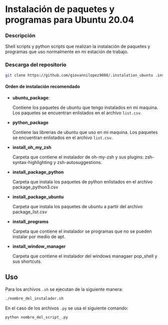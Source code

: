 # Instalación de paquetes y programas para Ubuntu 20.04

### Descripción

Shell scripts y python scripts que realizan la instalación de paquetes y programas que uso normalmente en mi estación de trabajo.

### Descarga del repositorio

```zsh
git clone https://github.com/giovannilopez9808/.instalation_ubuntu .instalation
```

#### Orden de instalación recomendado

- **ubuntu_package**:

  Contiene los paquetes de ubuntu que tengo instalados en mi maquina. Los paquetes se encuentran enlistados en el archivo `list.csv`.

- **python_package**

  Contiene las librerias de ubuntu que uso en mi maquina. Los paquetes se encuentran enlistados en el archivo `list.csv`.

- **install_oh_my_zsh**

  Carpeta que contiene el instalador de oh-my-zsh y sus plugins: zsh-syntax-highlighting y zsh-autosuggestions.

- **install_package_python**

  Carpeta que instala los paquetes de python enlistados en el archivo package_python3.csv

- **install_package_ubuntu**

  Carpeta que instala los paquetes de ubuntu a partir del archivo package_list.csv

- **install_programs**

  Carpeta que contiene el instalador se programas que no se pueden instalar por medio de apt.

- **install_window_manager**

  Carpeta que contiene el instalador del windows managaer pop_shell y sus shortcuts.

## Uso

Para los archivos `.sh` se ejecutan de la siguiente manera:

```bash
./nombre_del_instalador.sh
```

En el caso de los archivos `.py` se usa el siguiente comando:

```bash
python nombre_del_script_.py
```
